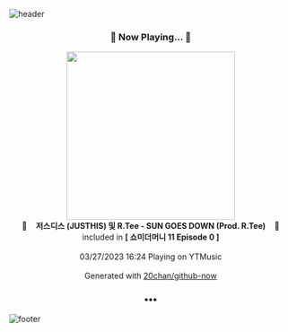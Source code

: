 ![header](https://capsule-render.vercel.app/api?type=wave&height=170&section=header&fontColor=090707&fontAlignX=45&fontAlignY=65&fontSize=100)

<h3 align="center">🎵 Now Playing... 🎵</h3>
<p align="center">
  <a href="https://music.youtube.com/watch?v=Qet5daXv06Q">
    <img width="300" src="https://lh3.googleusercontent.com/W8CUpcgcAB5g8jhZN5-W8OjNI4L7T7p_gBMHfwcP12gU56E1izY06BXcC9_E1-es6JZ4TTaWw_h_BubX">
  </a>
  <br>
  🎵&nbsp&nbsp&nbsp <b>저스디스 (JUSTHIS) 및 R.Tee - SUN GOES DOWN (Prod. R.Tee)</b> &nbsp&nbsp&nbsp🎵
  <br>
  included in <b>[ 쇼미더머니 11 Episode 0 ]</b>
  
  <br />
  <br />
  03/27/2023 16:24 Playing on YTMusic
  <br />
  <br />
  Generated with <a href="https://github.com/20chan/github-now">20chan/github-now</a>
</p>

<h3 align="center">•••</h3>

![footer](https://capsule-render.vercel.app/api?type=wave&height=150&section=footer)
